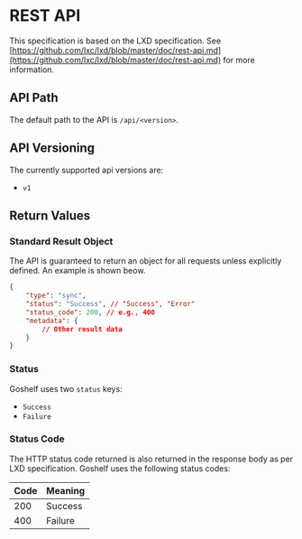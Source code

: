 # REST API

This specification is based on the LXD specification. See [https://github.com/lxc/lxd/blob/master/doc/rest-api.md](https://github.com/lxc/lxd/blob/master/doc/rest-api.md) for more information.

## API Path

The default path to the API is `/api/<version>`.

## API Versioning

The currently supported api versions are:

- `v1`

## Return Values

### Standard Result Object

The API is guaranteed to return an object for all requests unless explicitly defined. An example is shown beow.

```json
{
    "type": "sync",
    "status": "Success", // "Success", "Error"
    "status_code": 200, // e.g., 400
    "metadata": {
        // Other result data
    }
}
```

### Status

Goshelf uses two `status` keys:

- `Success`
- `Failure`


### Status Code

The HTTP status code returned is also returned in the response body as per LXD specification. Goshelf uses the following status codes:

Code | Meaning
--- | ---
200 | Success
400 | Failure


